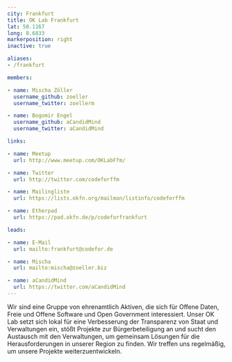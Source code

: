```yaml
---
city: Frankfurt
title: OK Lab Frankfurt
lat: 50.1167
long: 8.6833
markerposition: right
inactive: true

aliases:
- /frankfurt

members:

- name: Mischa Zöller
  username_github: zoeller
  username_twitter: zoellerm

- name: Bogomir Engel
  username_github: aCandidMind
  username_twitter: aCandidMind

links:

- name: Meetup
  url: http://www.meetup.com/OKLabFfm/

- name: Twitter
  url: http://twitter.com/codeforffm

- name: Mailingliste
  url: https://lists.okfn.org/mailman/listinfo/codeforffm

- name: Etherpad
  url: https://pad.okfn.de/p/codeforfrankfurt

leads:

- name: E-Mail
  url: mailto:frankfurt@codefor.de

- name: Mischa
  url: mailto:mischa@zoeller.biz

- name: aCandidMind
  url: https://twitter.com/aCandidMind
---
```


Wir sind eine Gruppe von ehrenamtlich Aktiven, die sich für Offene Daten, Freie und Offene Software und Open Government interessiert. Unser OK Lab setzt sich lokal für eine Verbesserung der Transparenz von Staat und Verwaltungen ein, stößt Projekte zur Bürgerbeteiligung an und sucht den Austausch mit den Verwaltungen, um gemeinsam Lösungen für die Herausforderungen in unserer Region zu finden. Wir treffen uns regelmäßig, um unsere Projekte weiterzuentwickeln.
